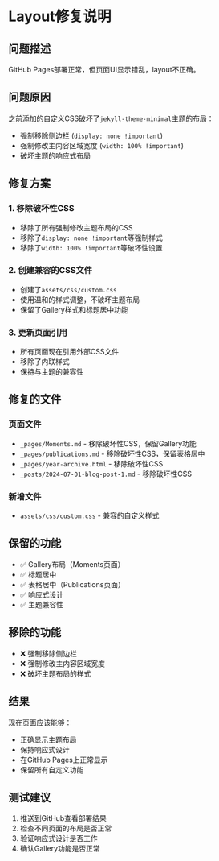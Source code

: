 # Layout修复说明

## 问题描述
GitHub Pages部署正常，但页面UI显示错乱，layout不正确。

## 问题原因
之前添加的自定义CSS破坏了`jekyll-theme-minimal`主题的布局：
- 强制移除侧边栏 (`display: none !important`)
- 强制修改主内容区域宽度 (`width: 100% !important`)
- 破坏主题的响应式布局

## 修复方案

### 1. 移除破坏性CSS
- 移除了所有强制修改主题布局的CSS
- 移除了`display: none !important`等强制样式
- 移除了`width: 100% !important`等破坏性设置

### 2. 创建兼容的CSS文件
- 创建了`assets/css/custom.css`
- 使用温和的样式调整，不破坏主题布局
- 保留了Gallery样式和标题居中功能

### 3. 更新页面引用
- 所有页面现在引用外部CSS文件
- 移除了内联样式
- 保持与主题的兼容性

## 修复的文件

### 页面文件
- `_pages/Moments.md` - 移除破坏性CSS，保留Gallery功能
- `_pages/publications.md` - 移除破坏性CSS，保留表格居中
- `_pages/year-archive.html` - 移除破坏性CSS
- `_posts/2024-07-01-blog-post-1.md` - 移除破坏性CSS

### 新增文件
- `assets/css/custom.css` - 兼容的自定义样式

## 保留的功能
- ✅ Gallery布局（Moments页面）
- ✅ 标题居中
- ✅ 表格居中（Publications页面）
- ✅ 响应式设计
- ✅ 主题兼容性

## 移除的功能
- ❌ 强制移除侧边栏
- ❌ 强制修改主内容区域宽度
- ❌ 破坏主题布局的样式

## 结果
现在页面应该能够：
- 正确显示主题布局
- 保持响应式设计
- 在GitHub Pages上正常显示
- 保留所有自定义功能

## 测试建议
1. 推送到GitHub查看部署结果
2. 检查不同页面的布局是否正常
3. 验证响应式设计是否工作
4. 确认Gallery功能是否正常
